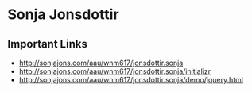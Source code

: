 # Sonja Jonsdottir

## Important Links

- http://sonjajons.com/aau/wnm617/jonsdottir.sonja
- http://sonjajons.com/aau/wnm617/jonsdottir.sonja/initializr
- http://sonjajons.com/aau/wnm617/jonsdottir.sonja/demo/jquery.html

